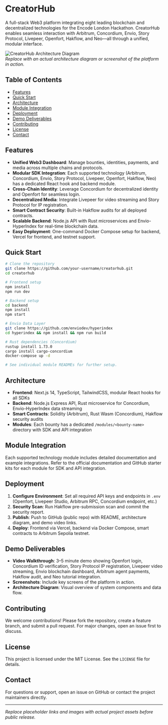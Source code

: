 # CreatorHub

A full-stack Web3 platform integrating eight leading blockchain and decentralized technologies for the Encode London Hackathon. CreatorHub enables seamless interaction with Arbitrum, Concordium, Envio, Story Protocol, Livepeer, Openfort, Hakflow, and Neo—all through a unified, modular interface.

![CreatorHub Architecture Diagram](https://via.placeholder.com/800x400?text=CreatorHub+Architecture+Diagram)  
*Replace with an actual architecture diagram or screenshot of the platform in action.*

## Table of Contents

- [Features](#features)
- [Quick Start](#quick-start)
- [Architecture](#architecture)
- [Module Integration](#module-integration)
- [Deployment](#deployment)
- [Demo Deliverables](#demo-deliverables)
- [Contributing](#contributing)
- [License](#license)
- [Contact](#contact)

## Features

- **Unified Web3 Dashboard**: Manage bounties, identities, payments, and media across multiple chains and protocols.
- **Modular SDK Integration**: Each supported technology (Arbitrum, Concordium, Envio, Story Protocol, Livepeer, Openfort, Hakflow, Neo) has a dedicated React hook and backend module.
- **Cross-Chain Identity**: Leverage Concordium for decentralized identity and Openfort for seamless login.
- **Decentralized Media**: Integrate Livepeer for video streaming and Story Protocol for IP registration.
- **Smart Contract Security**: Built-in Hakflow audits for all deployed contracts.
- **Scalable Backend**: Node.js API with Rust microservices and Envio-HyperIndex for real-time blockchain data.
- **Easy Deployment**: One-command Docker Compose setup for backend, Vercel for frontend, and testnet support.

## Quick Start

```bash
# Clone the repository
git clone https://github.com/your-username/creatorhub.git
cd creatorhub

# Frontend setup
npm install
npm run dev

# Backend setup
cd backend
npm install
npm start

# Envio Data Layer
git clone https://github.com/enviodev/hyperindex
cd hyperindex && npm install && npm run build

# Rust dependencies (Concordium)
rustup install 1.73.0
cargo install cargo-concordium
docker-compose up -d

# See individual module READMEs for further setup.
```

## Architecture

- **Frontend**: Next.js 14, TypeScript, TailwindCSS, modular React hooks for all SDKs
- **Backend**: Node.js Express API, Rust microservice for Concordium, Envio-HyperIndex data streaming
- **Smart Contracts**: Solidity (Arbitrum), Rust Wasm (Concordium), Hakflow security audits
- **Modules**: Each bounty has a dedicated `/modules/<bounty-name>` directory with SDK and API integration

## Module Integration

Each supported technology module includes detailed documentation and example integrations. Refer to the official documentation and GitHub starter kits for each module for SDK and API integration.

## Deployment

1. **Configure Environment**: Set all required API keys and endpoints in `.env` (Openfort, Livepeer Studio, Arbitrum RPC, Concordium endpoint, etc.)
2. **Security Scan**: Run Hakflow pre-submission scan and commit the security report.
3. **Publish**: Push to GitHub (public repo) with README, architecture diagram, and demo video links.
4. **Deploy**: Frontend via Vercel, backend via Docker Compose, smart contracts to Arbitrum Sepolia testnet.

## Demo Deliverables

- **Video Walkthrough**: 3–5 minute demo showing Openfort login, Concordium ID verification, Story Protocol IP registration, Livepeer video streaming, Envio blockchain dashboard, Arbitrum agent payments, Hakflow audit, and Neo tutorial integration.
- **Screenshots**: Include key screens of the platform in action.
- **Architecture Diagram**: Visual overview of system components and data flow.

## Contributing

We welcome contributions! Please fork the repository, create a feature branch, and submit a pull request. For major changes, open an issue first to discuss.

## License

This project is licensed under the MIT License. See the `LICENSE` file for details.

## Contact

For questions or support, open an issue on GitHub or contact the project maintainers directly.

---

*Replace placeholder links and images with actual project assets before public release.*
